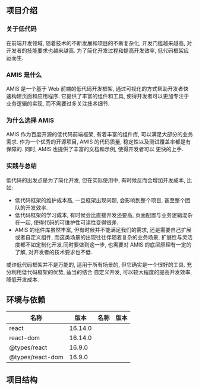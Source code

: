 ## 项目介绍

### 关于低代码

在前端开发领域, 随着技术的不断发展和项目的不断复杂化, 开发门槛越来越高, 对开发者的技能要求也越来越高.
为了简化开发过程和提高开发效率, 低代码框架应运而生.

### AMIS 是什么

AMIS 是一个基于 Web 前端的低代码开发框架, 通过可视化的方式帮助开发者快速构建页面和应用程序.
它提供了丰富的组件和工具, 使得开发者可以更加专注于业务逻辑的实现, 而不需要过多关注技术细节.

### 为什么选择 AMIS

AMIS 作为百度开源的低代码前端框架, 有着丰富的组件库, 可以满足大部分的业务需求. 作为一个优秀的开源项目,
AMIS 的代码质量, 稳定性以及测试覆盖率都是有保障的. 同时, AMIS 也提供了丰富的文档和示例, 使得开发者可以
更快的上手.

### 实践与总结

低代码的出发点是为了简化开发, 但在实际使用中, 有时候反而会增加开发成本, 比如:

- 低代码框架的维护成本高, 一旦框架出现问题, 会影响到整个项目, 甚至整个团队的开发效率.
- 低代码框架的学习成本, 有时候会比直接开发还要高, 页面配置与业务逻辑混杂在一起, 使得代码的可维护性可读性变得很差.
- AMIS 的组件库虽然丰富, 但有时候并不能满足我们的需求, 还是需要自己扩展或者自定义组件,
  而这类场景的出现往往伴随着复杂的业务场景, 扩展性与灵活度都不如定制化开发.同时要做到这一步, 也需要对 AMIS
  的底层原理有一定的了解, 对开发者的技术要求也不低.

或许低代码框架并不是万能的, 适用于所有场景的, 但它确实是一个很好的工具. 充分利用低代码框架的优势, 适当的结合
自定义开发, 可以较大程度的提高开发效率, 降低开发成本.

## 环境与依赖

| 名称               | 版本      | 名称 | 版本 |
|------------------|---------|----|----|
| react            | 16.14.0 |    |    |
| react-dom        | 16.14.0 |    |    |
| @types/react     | 16.9.0  |    |    |
| @types/react-dom | 16.9.0  |    |    |

## 项目结构
